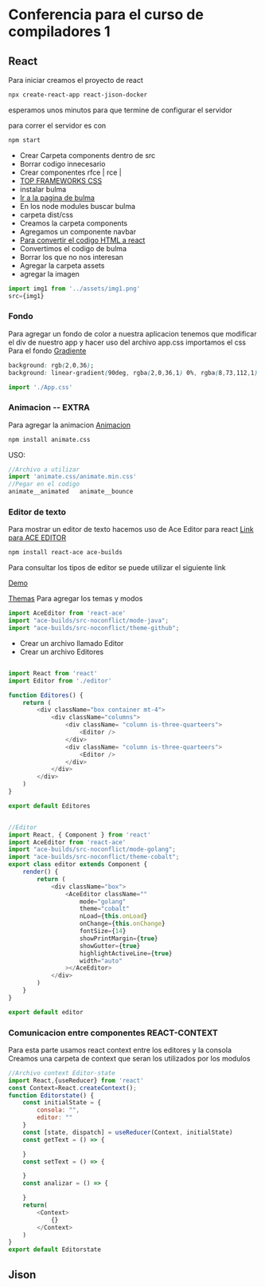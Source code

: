 # Conferencia para el curso de compiladores 1
## React

Para iniciar creamos el proyecto de react
```bash
npx create-react-app react-jison-docker
```
esperamos unos minutos para que termine de configurar el servidor


para correr el servidor es con 

```bash
npm start
```
* Crear Carpeta components dentro de src
* Borrar codigo innecesario
* Crear componentes rfce | rce |     
* [TOP FRAMEWORKS CSS](https://athemes.com/collections/best-css-frameworks/)
* instalar bulma
* [Ir a la pagina de bulma](https://bulma.io/)
* En los node modules buscar bulma
* carpeta dist/css
* Creamos la carpeta components
* Agregamos un componente navbar
* [Para convertir el codigo HTML a react](https://magic.reactjs.net/htmltojsx.htm)
* Convertimos el codigo de bulma
* Borrar los que no nos interesan
* Agregar la carpeta assets
* agregar la imagen
```javascript
import img1 from '../assets/img1.png'
src={img1}
```
### Fondo
Para agregar un fondo de color a nuestra aplicacion tenemos que modificar el div de nuestro app y hacer uso del archivo app.css
importamos el css
Para el fondo
[Gradiente](https://cssgradient.io/)
```css
background: rgb(2,0,36);
background: linear-gradient(90deg, rgba(2,0,36,1) 0%, rgba(8,73,112,1) 26%, rgba(20,224,240,1) 65%, rgba(223,255,251,1) 90%);
```


```javascript
import './App.css'
```

### Animacion -- EXTRA
Para agregar la animacion
[Animacion](https://animate.style/)


```bash
npm install animate.css

```

USO:
```javascript
//Archivo a utilizar
import 'animate.css/animate.min.css'
//Pegar en el codigo
animate__animated   animate__bounce
```




### Editor de texto
Para mostrar un editor de texto hacemos uso de Ace Editor para react
[Link para ACE EDITOR](https://github.com/securingsincity/react-ace)
```bash
npm install react-ace ace-builds
```
Para consultar los tipos de editor se puede utilizar el siguiente link


[Demo](https://securingsincity.github.io/react-ace/)


[Themas](https://ace.c9.io/build/kitchen-sink.html)
Para agregar los temas y modos
```javascript
import AceEditor from 'react-ace'
import "ace-builds/src-noconflict/mode-java";
import "ace-builds/src-noconflict/theme-github";
```
* Crear un archivo llamado Editor 
* Crear un archivo Editores 

```javascript

import React from 'react'
import Editor from './editor'

function Editores() {
    return (
        <div className="box container mt-4">
            <div className="columns">
                <div className= "column is-three-quarteers">
                    <Editor />
                </div>
                <div className= "column is-three-quarteers">
                    <Editor />
                </div>
            </div>
        </div>
    )
}

export default Editores


//Editor
import React, { Component } from 'react'
import AceEditor from 'react-ace'
import "ace-builds/src-noconflict/mode-golang";
import "ace-builds/src-noconflict/theme-cobalt";
export class editor extends Component {
    render() {
        return (
            <div className="box">
                <AceEditor className=""
                    mode="golang"
                    theme="cobalt"
                    nLoad={this.onLoad}
                    onChange={this.onChange}
                    fontSize={14}
                    showPrintMargin={true}
                    showGutter={true}
                    highlightActiveLine={true}
                    width="auto"
                ></AceEditor>
            </div>
        )
    }
}

export default editor
```


### Comunicacion entre componentes REACT-CONTEXT

Para esta parte usamos react context entre los editores y la consola
Creamos una carpeta de context que seran los utilizados por los modulos

```javascript
//Archivo context Editor-state
import React,{useReducer} from 'react'
const Context=React.createContext();
function Editorstate() {
    const initialState = {
        consola: "",
        editor: ""
    }
    const [state, dispatch] = useReducer(Context, initialState)
    const getText = () => {

    }
    const setText = () => {

    }
    const analizar = () => {

    }
    return(
        <Context>
            {}
        </Context>
    )
}
export default Editorstate
```

## Jison